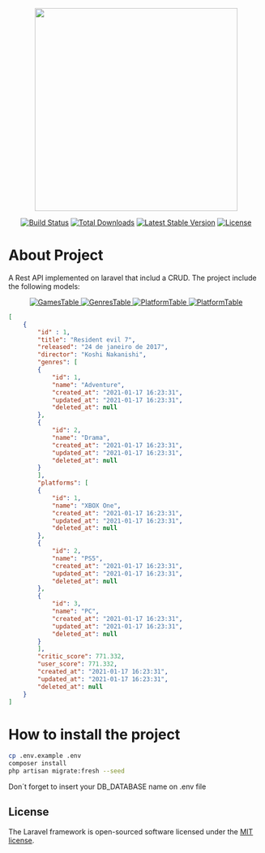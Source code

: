 <p align="center"><a href="https://laravel.com" target="_blank"><img src="https://raw.githubusercontent.com/laravel/art/master/logo-lockup/5%20SVG/2%20CMYK/1%20Full%20Color/laravel-logolockup-cmyk-red.svg" width="400"></a></p>

<p align="center">
<a href="https://travis-ci.org/laravel/framework"><img src="https://travis-ci.org/laravel/framework.svg" alt="Build Status"></a>
<a href="https://packagist.org/packages/laravel/framework"><img src="https://poser.pugx.org/laravel/framework/d/total.svg" alt="Total Downloads"></a>
<a href="https://packagist.org/packages/laravel/framework"><img src="https://poser.pugx.org/laravel/framework/v/stable.svg" alt="Latest Stable Version"></a>
<a href="https://packagist.org/packages/laravel/framework"><img src="https://poser.pugx.org/laravel/framework/license.svg" alt="License"></a>
</p>

# About Project

A Rest API implemented on laravel that includ a CRUD.
The project include the following models:

<div align="center">
    <a href="https://github.com/peixecozid0">
        <img alt="GamesTable" src="https://i.imgur.com/E32Zmmm.png">
        <img align="top" alt="GenresTable" src="https://i.imgur.com/7khyPsL.png">
        <img align="top" alt="PlatformTable" src="https://i.imgur.com/vDr8nwp.png">
        <img alt="PlatformTable" src="https://i.imgur.com/EDjp0NV.png">
    </a>
</div>

```json
[
    {
        "id" : 1,
        "title": "Resident evil 7",
        "released": "24 de janeiro de 2017",
        "director": "Koshi Nakanishi",
        "genres": [
        {
            "id": 1,
            "name": "Adventure",
            "created_at": "2021-01-17 16:23:31",
            "updated_at": "2021-01-17 16:23:31",
            "deleted_at": null
        },
        {
            "id": 2,
            "name": "Drama",
            "created_at": "2021-01-17 16:23:31",
            "updated_at": "2021-01-17 16:23:31",
            "deleted_at": null
        }
        ],
        "platforms": [
        {
            "id": 1,
            "name": "XBOX One",
            "created_at": "2021-01-17 16:23:31",
            "updated_at": "2021-01-17 16:23:31",
            "deleted_at": null
        },
        {
            "id": 2,
            "name": "PS5",
            "created_at": "2021-01-17 16:23:31",
            "updated_at": "2021-01-17 16:23:31",
            "deleted_at": null
        },
        {
            "id": 3,
            "name": "PC",
            "created_at": "2021-01-17 16:23:31",
            "updated_at": "2021-01-17 16:23:31",
            "deleted_at": null
        }
        ],
        "critic_score": 771.332,
        "user_score": 771.332,
        "created_at": "2021-01-17 16:23:31",
        "updated_at": "2021-01-17 16:23:31",
        "deleted_at": null
    }
]
```


# How to install the project

```bash
cp .env.example .env
composer install
php artisan migrate:fresh --seed
```
Don´t forget to insert your DB_DATABASE name on .env file



## License

The Laravel framework is open-sourced software licensed under the [MIT license](https://opensource.org/licenses/MIT).
